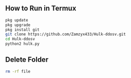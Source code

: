 
## How to Run in Termux

```bash
pkg update
pkg upgrade
pkg install git
git clone https://github.com/Zamzyx433/Hulk-ddosv.git
cd Hulk-ddosv
python2 hulk.py

```
## Delete Folder

```bash
rm -rf file
